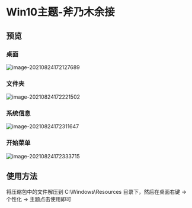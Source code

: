 # Win10主题-斧乃木余接

## 预览

### 桌面

![image-20210824172127689](https://github.com/xjhqre/windows10_theme/blob/main/pictures/1.png)

### 文件夹

![image-20210824172221502](https://github.com/xjhqre/windows10_theme/blob/main/pictures/2.png)

### 系统信息

![image-20210824172311647](https://github.com/xjhqre/windows10_theme/blob/main/pictures/3.png)

### 开始菜单

![image-20210824172333715](https://github.com/xjhqre/windows10_theme/blob/main/pictures/4.png)



## 使用方法

将压缩包中的文件解压到 C:\Windows\Resources 目录下，然后在桌面右键 -> 个性化 -> 主题点击使用即可

